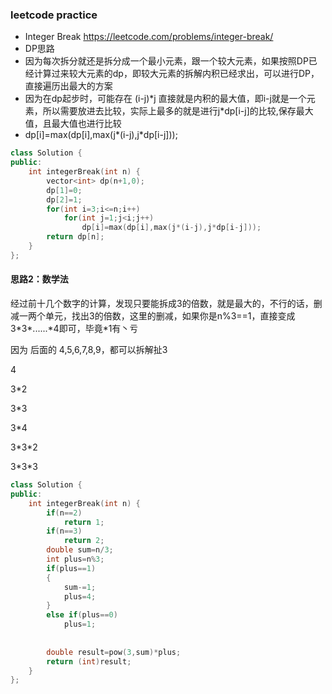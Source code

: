 ### leetcode practice
- Integer Break
  https://leetcode.com/problems/integer-break/
- DP思路
- 因为每次拆分就还是拆分成一个最小元素，跟一个较大元素，如果按照DP已经计算过来较大元素的dp，即较大元素的拆解内积已经求出，可以进行DP，直接遍历出最大的方案
- 因为在dp起步时，可能存在 \(i-j)\*j 直接就是内积的最大值，即i-j就是一个元素，所以需要放进去比较，实际上最多的就是进行j*dp\[i-j]的比较,保存最大值，且最大值也进行比较
-  dp[i]=max(dp[i],max(j*(i-j),j*dp[i-j]));

```c++
class Solution {
public:
    int integerBreak(int n) {
        vector<int> dp(n+1,0);
        dp[1]=0;
        dp[2]=1;
        for(int i=3;i<=n;i++)
            for(int j=1;j<i;j++)
                dp[i]=max(dp[i],max(j*(i-j),j*dp[i-j]));
        return dp[n];
    }
};
```

####	思路2：数学法

经过前十几个数字的计算，发现只要能拆成3的倍数，就是最大的，不行的话，删减一两个单元，找出3的倍数，这里的删减，如果你是n%3==1，直接变成3\*3*......\*4即可，毕竟\*1有丶亏

因为 后面的 4,5,6,7,8,9，都可以拆解扯3

4

3*2

3*3

3*4

3\*3*2

3*3\*3

```c++
class Solution {
public:
    int integerBreak(int n) {
        if(n==2)
            return 1;
        if(n==3)
            return 2;
        double sum=n/3;
        int plus=n%3;
        if(plus==1)
        {
            sum-=1;
            plus=4;
        }
        else if(plus==0)
            plus=1;
        
        
        double result=pow(3,sum)*plus;
        return (int)result;
    }
};
```

